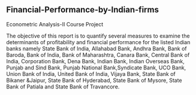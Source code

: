## Financial-Performance-by-Indian-firms
Econometric Analysis-II Course Project

The objective of this report is to quantify several measures to examine the determinants of profitability
and financial performance for the listed Indian banks namely State Bank of India, Allahabad Bank, Andhra
Bank, Bank of Baroda, Bank of India, Bank of Maharashtra, Canara Bank, Central Bank of India, Corporation
Bank, Dena Bank, Indian Bank, Indian Overseas Bank, Punjab and Sind Bank, Punjab National Bank,Syndicate Bank, 
UCO Bank, Union Bank of India, United Bank of India, Vijaya Bank, State Bank of Bikaner &Jaipur, 
State Bank of Hyderabad, State Bank of Mysore, State Bank of Patiala and State Bank of Travancore.

